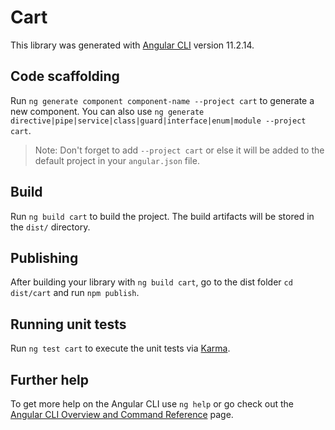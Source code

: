 # Cart

This library was generated with [Angular CLI](https://github.com/angular/angular-cli) version 11.2.14.

## Code scaffolding

Run `ng generate component component-name --project cart` to generate a new component. You can also use `ng generate directive|pipe|service|class|guard|interface|enum|module --project cart`.
> Note: Don't forget to add `--project cart` or else it will be added to the default project in your `angular.json` file. 

## Build

Run `ng build cart` to build the project. The build artifacts will be stored in the `dist/` directory.

## Publishing

After building your library with `ng build cart`, go to the dist folder `cd dist/cart` and run `npm publish`.

## Running unit tests

Run `ng test cart` to execute the unit tests via [Karma](https://karma-runner.github.io).

## Further help

To get more help on the Angular CLI use `ng help` or go check out the [Angular CLI Overview and Command Reference](https://angular.io/cli) page.
